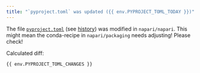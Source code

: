 ```yaml
---
title: "`pyproject.toml` was updated ({{ env.PYPROJECT_TOML_TODAY }})"
---
```


The file [`pyproject.toml`](https://github.com/napari/napari/blob/main/pyproject.toml) (see [history](https://github.com/napari/napari/commits/main/pyproject.toml)) was modified in `napari/napari`. This might mean the conda-recipe in `napari/packaging` needs adjusting! Please check!

Calculated diff:

```diff
{{ env.PYPROJECT_TOML_CHANGES }}
```
